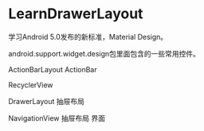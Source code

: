 # LearnDrawerLayout

学习Android 5.0发布的新标准，Material Design。

android.support.widget.design包里面包含的一些常用控件。

ActionBarLayout  ActionBar

RecyclerView

DrawerLayout 抽屉布局  

NavigationView 抽屉布局 界面
